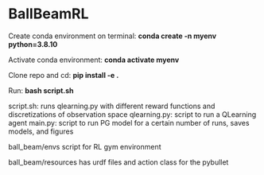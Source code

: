 # BallBeamRL

Create conda environment on terminal: **conda create -n myenv python=3.8.10**

Activate conda environment: **conda activate myenv**

Clone repo and cd: **pip install -e .**

Run: **bash script.sh**

script.sh: runs qlearning.py with different reward functions and discretizations of observation space 
qlearning.py: script to run a QLearning agent 
main.py: script to run PG model for a certain number of runs, saves models, and figures

ball_beam/envs script for RL gym environment 

ball_beam/resources has urdf files and action class for the pybullet 

